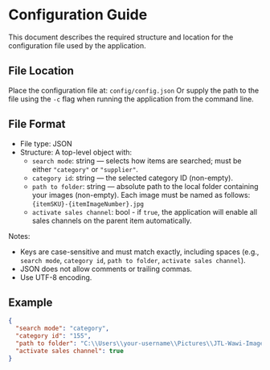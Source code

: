 # Configuration Guide

This document describes the required structure and location for the configuration file used by the application.

## File Location
Place the configuration file at: `config/config.json`
Or supply the path to the file using the `-c` flag when running the application from the command line.

## File Format
- File type: JSON
- Structure: A top-level object with:
    - `search mode`: string — selects how items are searched; must be either `"category"` or `"supplier"`.
    - `category id`: string — the selected category ID (non-empty).
    - `path to folder`: string — absolute path to the local folder containing your images (non-empty). Each image must be named as follows: `{itemSKU}-{itemImageNumber}.jpg`
    - `activate sales channel`: bool - if `true`, the application will enable all sales channels on the parent item automatically.

Notes:
- Keys are case-sensitive and must match exactly, including spaces (e.g., `search mode`, `category id`, `path to folder`, `activate sales channel`).
- JSON does not allow comments or trailing commas.
- Use UTF-8 encoding.


## Example

```json
{
  "search mode": "category",
  "category id": "155",
  "path to folder": "C:\\Users\\your-username\\Pictures\\JTL-Wawi-Images",
  "activate sales channel": true
}
```


